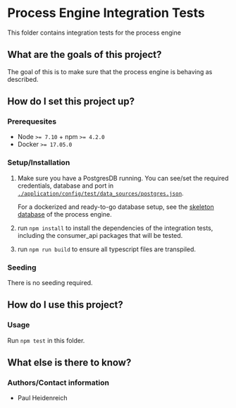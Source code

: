 # Process Engine Integration Tests

This folder contains integration tests for the process engine

## What are the goals of this project?

The goal of this is to make sure that the process engine is behaving as described.

## How do I set this project up?

### Prerequesites

- Node `>= 7.10` + npm `>= 4.2.0`
- Docker `>= 17.05.0`

### Setup/Installation

1. Make sure you have a PostgresDB running. You can see/set the required
   credentials, database and port in [`./application/config/test/data_sources/postgres.json`](https://github.com/process-engine/process_engine_meta/blob/develop/_integration_tests/application/config/test/data_sources/postgres.json).

   For a dockerized and ready-to-go database setup, see the
   [skeleton database](https://github.com/process-engine/skeleton/tree/develop/database)
   of the process engine.
2. run `npm install` to install the dependencies of the integration tests,
   including the consumer_api packages that will be tested.

3. run `npm run build` to ensure all typescript files are transpiled.

### Seeding

There is no seeding required.

## How do I use this project?

### Usage

Run `npm test` in this folder.

## What else is there to know?

### Authors/Contact information

- Paul Heidenreich
